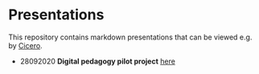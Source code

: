 # Presentations

This repository contains markdown presentations that can be viewed e.g. by [Cicero](https://cicero.xyz/).

- 28092020 **Digital pedagogy pilot project** [here](hhttps://cicero.xyz/v3/remark/0.14.0/github.com/eafyounian/presentations/no_photo_table/28092020_digipilot.md/#1)